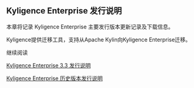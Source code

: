 ## Kyligence Enterprise 发行说明

本章将记录 Kyligence Enterprise 主要发行版本更新记录及下载信息。

Kyligence提供迁移工具，支持从Apache Kylin向Kyligence Enterprise迁移。

继续阅读

[Kyligence Enterprise 3.3 发行说明](ke_3_3.cn.md)

[Kyligence Enterprise 历史版本发行说明](history_release/README.md)